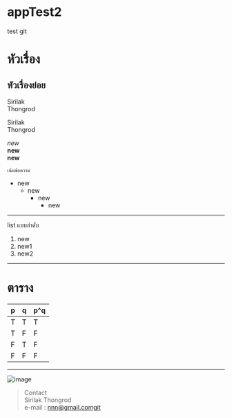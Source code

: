 # appTest2
test git 
# หัวเรื่อง
## หัวเรื่องย่อย

Sirilak  
Thongrod

Sirilak  
Thongrod

_new_  
__new__  
**new**  

`เน้นข้อความ`  

 - new 
   - new
      - new
          - new

-----
list แบบลำดับ
1. new
2. new1
3. new2

-----
# ตาราง

p | q | p^q 
-|-|-|
T|T|T
T|F|F
F|T|F
F|F|F

------
![image](https://image.flaticon.com/icons/svg/1518/1518637.svg)

> Contact  
Sirilak Thongrod  
e-mail :
nnn@gmail.comgit





